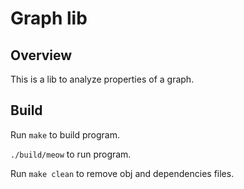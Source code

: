 # Graph lib

## Overview
This is a lib to analyze properties of a graph.

## Build
Run `make` to build program.

`./build/meow` to run program.

Run `make clean` to remove obj and dependencies files.
